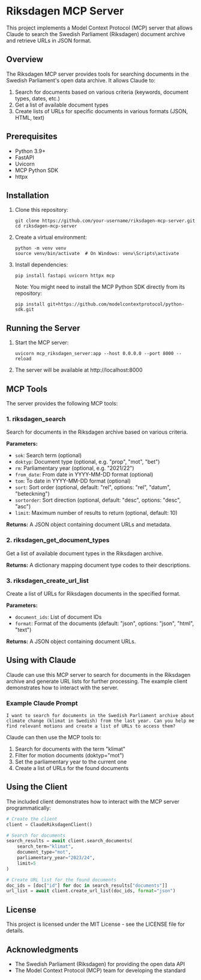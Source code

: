 # Riksdagen MCP Server

This project implements a Model Context Protocol (MCP) server that allows Claude to search the Swedish Parliament (Riksdagen) document archive and retrieve URLs in JSON format.

## Overview

The Riksdagen MCP server provides tools for searching documents in the Swedish Parliament's open data archive. It allows Claude to:

1. Search for documents based on various criteria (keywords, document types, dates, etc.)
2. Get a list of available document types
3. Create lists of URLs for specific documents in various formats (JSON, HTML, text)

## Prerequisites

- Python 3.9+
- FastAPI
- Uvicorn
- MCP Python SDK
- httpx

## Installation

1. Clone this repository:
   ```
   git clone https://github.com/your-username/riksdagen-mcp-server.git
   cd riksdagen-mcp-server
   ```

2. Create a virtual environment:
   ```
   python -m venv venv
   source venv/bin/activate  # On Windows: venv\Scripts\activate
   ```

3. Install dependencies:
   ```
   pip install fastapi uvicorn httpx mcp
   ```

   Note: You might need to install the MCP Python SDK directly from its repository:
   ```
   pip install git+https://github.com/modelcontextprotocol/python-sdk.git
   ```

## Running the Server

1. Start the MCP server:
   ```
   uvicorn mcp_riksdagen_server:app --host 0.0.0.0 --port 8000 --reload
   ```

2. The server will be available at http://localhost:8000

## MCP Tools

The server provides the following MCP tools:

### 1. riksdagen_search

Search for documents in the Riksdagen archive based on various criteria.

**Parameters:**
- `sok`: Search term (optional)
- `doktyp`: Document type (optional, e.g. "prop", "mot", "bet")
- `rm`: Parliamentary year (optional, e.g. "2021/22")
- `from_date`: From date in YYYY-MM-DD format (optional)
- `tom`: To date in YYYY-MM-DD format (optional)
- `sort`: Sort order (optional, default: "rel", options: "rel", "datum", "beteckning")
- `sortorder`: Sort direction (optional, default: "desc", options: "desc", "asc")
- `limit`: Maximum number of results to return (optional, default: 10)

**Returns:**
A JSON object containing document URLs and metadata.

### 2. riksdagen_get_document_types

Get a list of available document types in the Riksdagen archive.

**Returns:**
A dictionary mapping document type codes to their descriptions.

### 3. riksdagen_create_url_list

Create a list of URLs for Riksdagen documents in the specified format.

**Parameters:**
- `document_ids`: List of document IDs
- `format`: Format of the documents (default: "json", options: "json", "html", "text")

**Returns:**
A JSON object containing document URLs.

## Using with Claude

Claude can use this MCP server to search for documents in the Riksdagen archive and generate URL lists for further processing. The example client demonstrates how to interact with the server.

### Example Claude Prompt

```
I want to search for documents in the Swedish Parliament archive about climate change (klimat in Swedish) from the last year. Can you help me find relevant motions and create a list of URLs to access them?
```

Claude can then use the MCP tools to:
1. Search for documents with the term "klimat"
2. Filter for motion documents (doktyp="mot")
3. Set the parliamentary year to the current one
4. Create a list of URLs for the found documents

## Using the Client

The included client demonstrates how to interact with the MCP server programmatically:

```python
# Create the client
client = ClaudeRiksdagenClient()

# Search for documents
search_results = await client.search_documents(
    search_term="klimat",
    document_type="mot",
    parliamentary_year="2023/24",
    limit=5
)

# Create URL list for the found documents
doc_ids = [doc["id"] for doc in search_results["documents"]]
url_list = await client.create_url_list(doc_ids, format="json")
```

## License

This project is licensed under the MIT License - see the LICENSE file for details.

## Acknowledgments

- The Swedish Parliament (Riksdagen) for providing the open data API
- The Model Context Protocol (MCP) team for developing the standard